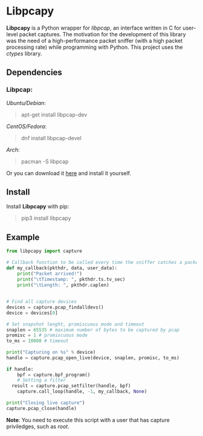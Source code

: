 # Libpcapy
**Libpcapy** is a Python wrapper for _libpcap_, an interface written in C for user-level packet captures.
The motivation for the development of this library was the need of a high-performance packet sniffer (with a high packet processing rate) while programming with Python. This project uses the _ctypes_ library.

## Dependencies

### Libpcap:

 *Ubuntu/Debian*: 
 > apt-get install libpcap-dev
 
*CentOS/Fedora*:
 > dnf install libpcap-devel

*Arch*:
 > pacman -S libpcap

Or you can download it [here](http://www.tcpdump.org/release/libpcap-1.7.4.tar.gz) and install it yourself.

## Install
Install **Libpcapy** with pip:
>pip3 install libpcapy


## Example

```python
from libpcapy import capture  
  
# Callback function to be called every time the sniffer catches a packet  
def my_callback(pkthdr, data, user_data):  
    print("Packet arrived!")  
    print("\tTimestamp: ", pkthdr.ts.tv_sec)  
    print("\tLength: ", pkthdr.caplen)  
  
  
# Find all capture devices  
devices = capture.pcap_findalldevs()  
device = devices[0]  
  
# Set snapshot lenght, promiscuous mode and timeout  
snaplen = 65535 # maximum number of bytes to be captured by pcap  
promisc = 1 # promiscuous mode  
to_ms = 10000 # timeout  
  
print("Capturing on %s" % device)  
handle = capture.pcap_open_live(device, snaplen, promisc, to_ms)  
  
if handle:  
    bpf = capture.bpf_program()  
    # Setting a filter  
  result = capture.pcap_setfilter(handle, bpf)  
    capture.call_loop(handle, -1, my_callback, None)  
  
print("Closing live capture")  
capture.pcap_close(handle)
```

**Note**: You need to execute this script with a user that has capture priviledges, such as _root_.

